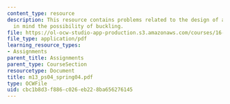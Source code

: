 ```yaml
---
content_type: resource
description: This resource contains problems related to the design of a truss keeping
  in mind the possibility of buckling.
file: https://ol-ocw-studio-app-production.s3.amazonaws.com/courses/16-01-unified-engineering-i-ii-iii-iv-fall-2005-spring-2006/cbc1b8d3f886c026eb228ba656276145_m13_ps04_spring04.pdf
file_type: application/pdf
learning_resource_types:
- Assignments
parent_title: Assignments
parent_type: CourseSection
resourcetype: Document
title: m13_ps04_spring04.pdf
type: OCWFile
uid: cbc1b8d3-f886-c026-eb22-8ba656276145
---
```

